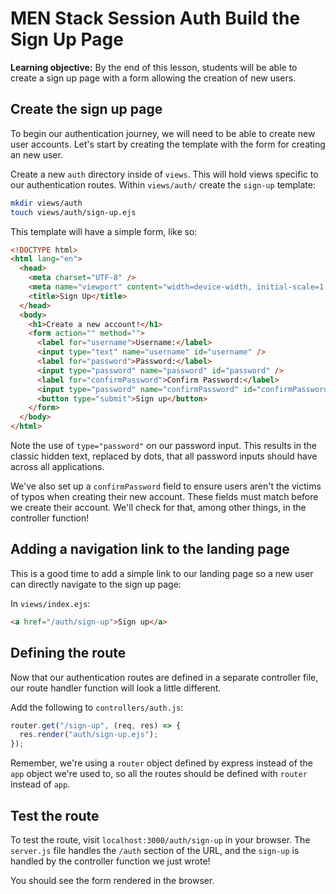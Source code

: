 <h1>
  <span class="headline">MEN Stack Session Auth</span>
  <span class="subhead">Build the Sign Up Page</span>
</h1>

**Learning objective:** By the end of this lesson, students will be able to create a sign up page with a form allowing the creation of new users.

## Create the sign up page

To begin our authentication journey, we will need to be able to create new user accounts. Let's start by creating the template with the form for creating an new user.

Create a new `auth` directory inside of `views`. This will hold views specific to our authentication routes. Within `views/auth/` create the `sign-up` template:

```bash
mkdir views/auth
touch views/auth/sign-up.ejs
```

This template will have a simple form, like so:

```html
<!DOCTYPE html>
<html lang="en">
  <head>
    <meta charset="UTF-8" />
    <meta name="viewport" content="width=device-width, initial-scale=1.0" />
    <title>Sign Up</title>
  </head>
  <body>
    <h1>Create a new account!</h1>
    <form action="" method="">
      <label for="username">Username:</label>
      <input type="text" name="username" id="username" />
      <label for="password">Password:</label>
      <input type="password" name="password" id="password" />
      <label for="confirmPassword">Confirm Password:</label>
      <input type="password" name="confirmPassword" id="confirmPassword" />
      <button type="submit">Sign up</button>
    </form>
  </body>
</html>
```

Note the use of `type="password"` on our password input. This results in the classic hidden text, replaced by dots, that all password inputs should have across all applications.

We've also set up a `confirmPassword` field to ensure users aren't the victims of typos when creating their new account. These fields must match before we create their account. We'll check for that, among other things, in the controller function!

## Adding a navigation link to the landing page

This is a good time to add a simple link to our landing page so a new user can directly navigate to the sign up page:

In `views/index.ejs`:

```html
<a href="/auth/sign-up">Sign up</a>
```

## Defining the route

Now that our authentication routes are defined in a separate controller file, our route handler function will look a little different.

Add the following to `controllers/auth.js`:

```javascript
router.get("/sign-up", (req, res) => {
  res.render("auth/sign-up.ejs");
});
```

Remember, we're using a `router` object defined by express instead of the `app` object we're used to, so all the routes should be defined with `router` instead of `app`.

## Test the route

To test the route, visit `localhost:3000/auth/sign-up` in your browser. The `server.js` file handles the `/auth` section of the URL, and the `sign-up` is handled by the controller function we just wrote!

You should see the form rendered in the browser.

<!-- [Starter Code](https://git.generalassemb.ly/modular-curriculum-all-courses/men-stack-session-auth-template/tree/build-the-sign-up-page-start)

[Complete Code](https://git.generalassemb.ly/modular-curriculum-all-courses/men-stack-session-auth-template/tree/build-the-sign-up-page-complete) -->
